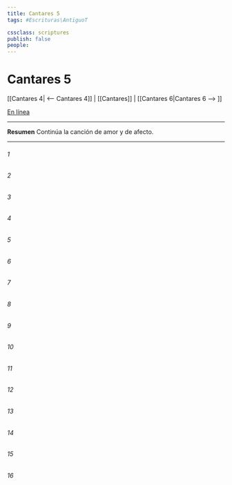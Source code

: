 ```yaml
---
title: Cantares 5
tags: #Escrituras\AntiguoT

cssclass: scriptures
publish: false
people:
---
```


# Cantares 5
[[Cantares 4| <-- Cantares 4]] | [[Cantares]] | [[Cantares 6|Cantares 6 --> ]]

[En línea](https://churchofjesuschrist.org/study/scriptures/ot/song/5?lang=spa)

---
__Resumen__
Continúa la canción de amor y de afecto.

---
###### 1 


###### 2 


###### 3 


###### 4 


###### 5 


###### 6 


###### 7 


###### 8 


###### 9 


###### 10 


###### 11 


###### 12 


###### 13 


###### 14 


###### 15 


###### 16 


